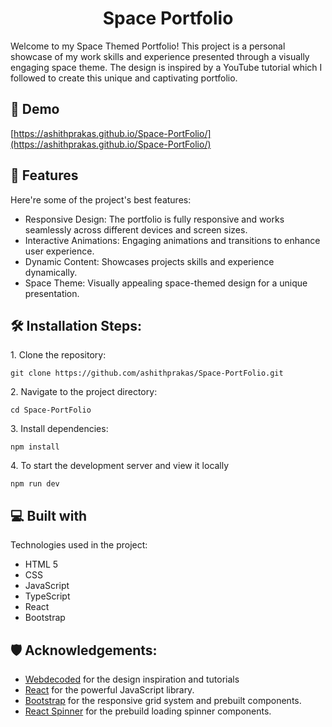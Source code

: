 <h1 align="center" id="title">Space Portfolio</h1>

<p id="description">Welcome to my Space Themed Portfolio! This project is a personal showcase of my work skills and experience presented through a visually engaging space theme. The design is inspired by a YouTube tutorial which I followed to create this unique and captivating portfolio.</p>

<h2>🚀 Demo</h2>

[https://ashithprakas.github.io/Space-PortFolio/](https://ashithprakas.github.io/Space-PortFolio/)

  
  
<h2>🧐 Features</h2>

Here're some of the project's best features:

*   Responsive Design: The portfolio is fully responsive and works seamlessly across different devices and screen sizes.
*   Interactive Animations: Engaging animations and transitions to enhance user experience.
*   Dynamic Content: Showcases projects skills and experience dynamically.
*   Space Theme: Visually appealing space-themed design for a unique presentation.

<h2>🛠️ Installation Steps:</h2>

<p>1. Clone the repository:</p>

```
git clone https://github.com/ashithprakas/Space-PortFolio.git
```

<p>2. Navigate to the project directory:</p>

```
cd Space-PortFolio
```

<p>3. Install dependencies:</p>

```
npm install
```

<p>4. To start the development server and view it locally</p>

```
npm run dev
```

<h2>💻 Built with</h2>

Technologies used in the project:

*   HTML 5
*   CSS
*   JavaScript
*   TypeScript
*   React
*   Bootstrap

<h2>🛡️ Acknowledgements:</h2>

*   <a href="https://youtu.be/hYv6BM2fWd8?si=nxFEitIrl_AtV-pf">Webdecoded</a> for the design inspiration and tutorials
*   <a href="https://react.dev/">React</a> for the powerful JavaScript library.
*   <a href="https://react-bootstrap.netlify.app/">Bootstrap</a>  for the responsive grid system and prebuilt components.
*   <a href="https://github.com/davidhu2000/react-spinners">React Spinner</a>  for the prebuild loading spinner components.
